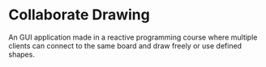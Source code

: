 # Collaborate Drawing
An GUI application made in a reactive programming course where multiple clients can connect to the same board and draw freely or use defined shapes.
